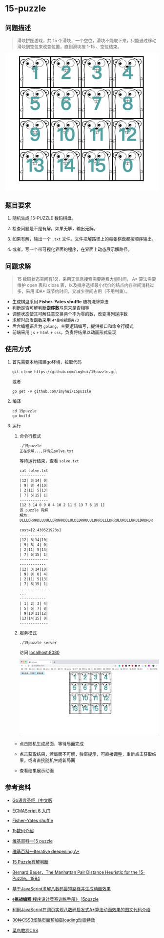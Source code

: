 # 15-puzzle

## 问题描述

> 滑块拼图游戏，共 15 个滑块，一个空位，滑块不能取下来，只能通过移动滑块到空位来改变位置，直到滑块按 1-15 、空位结束。

![board](doc/pic/board.png)

## 题目要求

1. 随机生成 15-PUZZLE 数码棋盘。

2. 检查问题是不是有解。如果无解，输出无解。

3. 如果有解，输出一个 `.txt` 文件。文件把解路径上的每张棋盘都按顺序输出。

4. 或者，写一个带可视化界面的程序，在界面上动态展示解路径。

## 问题求解

> 15 数码状态空间有16!，采用无信息搜索需要耗费大量时间， A\* 算法需要维护 open 表和 close 表，以及排序选择最小代价的结点内存空间消耗过多，采用 IDA* 既节约时间，又减少空间占用（不用判重）。

- 生成棋盘采用 **Fisher–Yates shuffle** 随机洗牌算法
- 判断是否可解判断**逆序数**与原来是否相等
- 调整状态使其可解任意交换两个不为零的数，改变排列逆序数
- 求解时启发函数采用 `4*曼哈顿距离/3`
- 后台编程语言为 `golang`，主要逻辑编写，提供接口和命令行模式
- 前端采用 `js` + `html` + `css`，负责将结果以动画形式呈现

## 使用方式

1. 首先需要本地搭建go环境，拉取代码

   ```shell
   git clone https://github.com/imyhui/15puzzle.git
   ```

   或者

   ```shell
   go get -v github.com/imyhui/15puzzle
   ```

2. 编译

   ```shell
   cd 15puzzle
   go build
   ```

3. 运行

   1. 命令行模式

      ```shell
      ./15puzzle 
      正在求解...,详情见solve.txt
      ```

      等待运行结束，查看 `solve.txt`

      ```shell
      cat solve.txt
      ------------
      |12| 3|14| 0|
      | 9| 8| 4|10|
      | 2|11| 5|13|
      | 7| 6|15| 1|
      -------------
      [12 3 14 0 9 8 4 10 2 11 5 13 7 6 15 1]
      该 puzzle 有解
      解为: DLLLDRRRDLUUULLDRURRDDLULDLDRRUUULDRRDLLLDRRULURDLLURULDRDRDR
      
      cost=[2.430521923s]
      ------------
      |12| 3|14|10|
      | 9| 8| 4| 0|
      | 2|11| 5|13|
      | 7| 6|15| 1|
      -------------
      ------------
      |12| 3|14|10|
      | 9| 8| 0| 4|
      | 2|11| 5|13|
      | 7| 6|15| 1|
      -------------
      ...
      ------------
      | 1| 2| 3| 4|
      | 5| 6| 7| 8|
      | 9|10|11|12|
      |13|14|15| 0|
      -------------
      ```

   2. 服务模式

      ```shell
      ./15puzzle server
      ```

      访问 [localhost:8080](http://localhost:8080)

      ![serve.png](doc/pic/serve.png)

   - 点击随机生成局面，等待局面完成

   - 点击获取结果，若局面不可解，弹窗提示，可直接调整，重新点击获取结果，或者直接随机生成新局面
   - 查看结果展示动画



## 参考资料

- [ Go语言圣经（中文版](https://docs.hacknode.org/gopl-zh/)
- [ECMAScript 6 入门](http://es6.ruanyifeng.com/)
- [Fisher–Yates shuffle](https://en.wikipedia.org/wiki/Fisher–Yates_shuffle)
- [15数码介绍](http://www.mathematische-basteleien.de/15puzzle.htm)
- [维基百科—15 puzzle](https://de.wikipedia.org/wiki/15-Puzzle)
- [维基百科—Iterative deepening A*](<https://en.wikipedia.org/wiki/Iterative_deepening_A*>)
- [15 Puzzle有解判断](http://mathworld.wolfram.com/15Puzzle.html)
- [Bernard Bauer，The Manhattan Pair Distance Heuristic for the 15-Puzzle，1994](http://citeseerx.ist.psu.edu/viewdoc/summary?doi=10.1.1.58.7)
- [基于JavaScript求解八数码最短路径并生成动画效果](https://segmentfault.com/a/1190000013026395)
- [《**挑战编程**:程序设计竞赛训练手册》](https://www.baidu.com/s?ie=UTF-8&wd=《挑战编程%3A程序设计竞赛训练手册》) [15puzzle](https://blog.csdn.net/metaphysis/article/details/6560047)
- [利用JavaScript在网页实现八数码启发式A*算法动画效果的图文代码介绍](http://www.php.cn/js-tutorial-360516.html)

- [30种CSS3炫酷页面预加载loading动画特效]([http://www.htmleaf.com/css3/css3donghua/201504151682.html](http://www.htmleaf.com/css3/css3donghua/201504151682.html))
- [菜鸟教程CSS](https://www.runoob.com/css/css-tutorial.html)